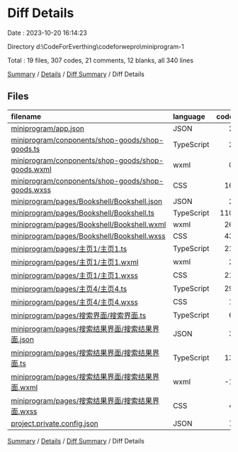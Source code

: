 # Diff Details

Date : 2023-10-20 16:14:23

Directory d:\\CodeForEverthing\\codeforwepro\\miniprogram-1

Total : 19 files,  307 codes, 21 comments, 12 blanks, all 340 lines

[Summary](results.md) / [Details](details.md) / [Diff Summary](diff.md) / Diff Details

## Files
| filename | language | code | comment | blank | total |
| :--- | :--- | ---: | ---: | ---: | ---: |
| [miniprogram/app.json](/miniprogram/app.json) | JSON | 2 | 0 | 0 | 2 |
| [miniprogram/conponents/shop-goods/shop-goods.ts](/miniprogram/conponents/shop-goods/shop-goods.ts) | TypeScript | 2 | 0 | 0 | 2 |
| [miniprogram/conponents/shop-goods/shop-goods.wxml](/miniprogram/conponents/shop-goods/shop-goods.wxml) | wxml | 0 | 0 | 1 | 1 |
| [miniprogram/conponents/shop-goods/shop-goods.wxss](/miniprogram/conponents/shop-goods/shop-goods.wxss) | CSS | 16 | 0 | 1 | 17 |
| [miniprogram/pages/Bookshell/Bookshell.json](/miniprogram/pages/Bookshell/Bookshell.json) | JSON | 2 | 0 | 0 | 2 |
| [miniprogram/pages/Bookshell/Bookshell.ts](/miniprogram/pages/Bookshell/Bookshell.ts) | TypeScript | 110 | 8 | 3 | 121 |
| [miniprogram/pages/Bookshell/Bookshell.wxml](/miniprogram/pages/Bookshell/Bookshell.wxml) | wxml | 26 | 0 | 0 | 26 |
| [miniprogram/pages/Bookshell/Bookshell.wxss](/miniprogram/pages/Bookshell/Bookshell.wxss) | CSS | 43 | 2 | 6 | 51 |
| [miniprogram/pages/主页1/主页1.ts](/miniprogram/pages/%E4%B8%BB%E9%A1%B51/%E4%B8%BB%E9%A1%B51.ts) | TypeScript | 21 | 3 | -2 | 22 |
| [miniprogram/pages/主页1/主页1.wxml](/miniprogram/pages/%E4%B8%BB%E9%A1%B51/%E4%B8%BB%E9%A1%B51.wxml) | wxml | 2 | 0 | 1 | 3 |
| [miniprogram/pages/主页1/主页1.wxss](/miniprogram/pages/%E4%B8%BB%E9%A1%B51/%E4%B8%BB%E9%A1%B51.wxss) | CSS | 21 | 0 | 1 | 22 |
| [miniprogram/pages/主页4/主页4.ts](/miniprogram/pages/%E4%B8%BB%E9%A1%B54/%E4%B8%BB%E9%A1%B54.ts) | TypeScript | 29 | 6 | 1 | 36 |
| [miniprogram/pages/主页4/主页4.wxss](/miniprogram/pages/%E4%B8%BB%E9%A1%B54/%E4%B8%BB%E9%A1%B54.wxss) | CSS | 1 | 0 | 0 | 1 |
| [miniprogram/pages/搜索界面/搜索界面.ts](/miniprogram/pages/%E6%90%9C%E7%B4%A2%E7%95%8C%E9%9D%A2/%E6%90%9C%E7%B4%A2%E7%95%8C%E9%9D%A2.ts) | TypeScript | 6 | 0 | 0 | 6 |
| [miniprogram/pages/搜索结果界面/搜索结果界面.json](/miniprogram/pages/%E6%90%9C%E7%B4%A2%E7%BB%93%E6%9E%9C%E7%95%8C%E9%9D%A2/%E6%90%9C%E7%B4%A2%E7%BB%93%E6%9E%9C%E7%95%8C%E9%9D%A2.json) | JSON | 3 | 0 | 0 | 3 |
| [miniprogram/pages/搜索结果界面/搜索结果界面.ts](/miniprogram/pages/%E6%90%9C%E7%B4%A2%E7%BB%93%E6%9E%9C%E7%95%8C%E9%9D%A2/%E6%90%9C%E7%B4%A2%E7%BB%93%E6%9E%9C%E7%95%8C%E9%9D%A2.ts) | TypeScript | 13 | 2 | -1 | 14 |
| [miniprogram/pages/搜索结果界面/搜索结果界面.wxml](/miniprogram/pages/%E6%90%9C%E7%B4%A2%E7%BB%93%E6%9E%9C%E7%95%8C%E9%9D%A2/%E6%90%9C%E7%B4%A2%E7%BB%93%E6%9E%9C%E7%95%8C%E9%9D%A2.wxml) | wxml | -1 | 0 | 0 | -1 |
| [miniprogram/pages/搜索结果界面/搜索结果界面.wxss](/miniprogram/pages/%E6%90%9C%E7%B4%A2%E7%BB%93%E6%9E%9C%E7%95%8C%E9%9D%A2/%E6%90%9C%E7%B4%A2%E7%BB%93%E6%9E%9C%E7%95%8C%E9%9D%A2.wxss) | CSS | 4 | 0 | 1 | 5 |
| [project.private.config.json](/project.private.config.json) | JSON | 7 | 0 | 0 | 7 |

[Summary](results.md) / [Details](details.md) / [Diff Summary](diff.md) / Diff Details